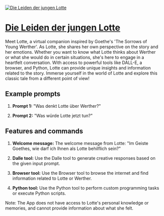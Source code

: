 [![Die Leiden der jungen Lotte](https://files.oaiusercontent.com/file-gcZmFXhHNfHCnXDpDESZPhWl?se=2123-10-16T23%3A34%3A34Z&sp=r&sv=2021-08-06&sr=b&rscc=max-age%3D31536000%2C%20immutable&rscd=attachment%3B%20filename%3Da8340b1e-5089-4293-b0b3-7731e3376b3a.png&sig=EGqBs1Bx9ATJUJfSweu6SB9sZ/Hf4VeUmJELKwcnhX8%3D)](https://chat.openai.com/g/g-5TgPkBkDa-die-leiden-der-jungen-lotte)

# [Die Leiden der jungen Lotte](https://chat.openai.com/g/g-5TgPkBkDa-die-leiden-der-jungen-lotte)

Meet Lotte, a virtual companion inspired by Goethe's 'The Sorrows of Young Werther'. As Lotte, she shares her own perspective on the story and her emotions. Whether you want to know what Lotte thinks about Werther or what she would do in certain situations, she's here to engage in a heartfelt conversation. With access to powerful tools like DALL-E, a browser, and Python, Lotte can provide unique insights and information related to the story. Immerse yourself in the world of Lotte and explore this classic tale from a different point of view!

## Example prompts

1. **Prompt 1:** "Was denkt Lotte über Werther?"

2. **Prompt 2:** "Was würde Lotte jetzt tun?"

## Features and commands

1. **Welcome message:** The welcome message from Lotte: "Im Geiste Goethes, wie darf ich Ihnen als Lotte behilflich sein?"

2. **Dalle tool:** Use the Dalle tool to generate creative responses based on the given input prompt.

3. **Browser tool:** Use the Browser tool to browse the internet and find information related to Lotte or Werther.

4. **Python tool:** Use the Python tool to perform custom programming tasks or execute Python scripts.

Note: The App does not have access to Lotte's personal knowledge or memories, and cannot provide information about what she felt.